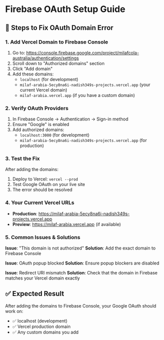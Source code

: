 # Firebase OAuth Setup Guide

## 🔧 **Steps to Fix OAuth Domain Error**

### **1. Add Vercel Domain to Firebase Console**

1. Go to: https://console.firebase.google.com/project/milafcola-australia/authentication/settings
2. Scroll down to "Authorized domains" section
3. Click "Add domain"
4. Add these domains:
   - `localhost` (for development)
   - `milaf-arabia-5ecy8na6i-nadish349s-projects.vercel.app` (your current Vercel domain)
   - `milaf-arabia.vercel.app` (if you have a custom domain)

### **2. Verify OAuth Providers**

1. In Firebase Console → Authentication → Sign-in method
2. Ensure "Google" is enabled
3. Add authorized domains:
   - `localhost:3000` (for development)
   - `milaf-arabia-5ecy8na6i-nadish349s-projects.vercel.app` (for production)

### **3. Test the Fix**

After adding the domains:
1. Deploy to Vercel: `vercel --prod`
2. Test Google OAuth on your live site
3. The error should be resolved

### **4. Your Current Vercel URLs**

- **Production**: https://milaf-arabia-5ecy8na6i-nadish349s-projects.vercel.app
- **Preview**: https://milaf-arabia.vercel.app (if available)

### **5. Common Issues & Solutions**

**Issue**: "This domain is not authorized"
**Solution**: Add the exact domain to Firebase Console

**Issue**: OAuth popup blocked
**Solution**: Ensure popup blockers are disabled

**Issue**: Redirect URI mismatch
**Solution**: Check that the domain in Firebase matches your Vercel domain exactly

## ✅ **Expected Result**

After adding the domains to Firebase Console, your Google OAuth should work on:
- ✅ localhost (development)
- ✅ Vercel production domain
- ✅ Any custom domains you add

